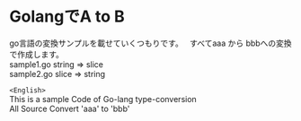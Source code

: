 # GolangでA to B
  go言語の変換サンプルを載せていくつもりです。  
  すべてaaa から bbbへの変換で作成します。  
    sample1.go  string => slice  
    sample2.go  slice => string  

  `<English>`   
  This is a sample Code of Go-lang type-conversion  
  All Source Convert 'aaa' to 'bbb'  
  
